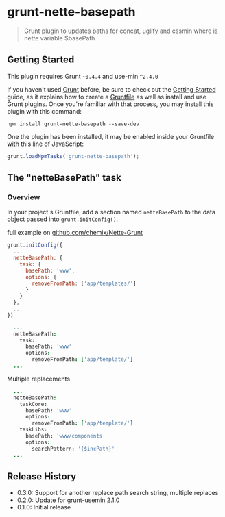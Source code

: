 # grunt-nette-basepath

> Grunt plugin to updates paths for concat, uglify and cssmin where is nette variable $basePath


## Getting Started
This plugin requires Grunt `~0.4.4` and use-min `^2.4.0`

If you haven't used [Grunt](http://gruntjs.com/) before, be sure to check out the [Getting Started](http://gruntjs.com/getting-started) guide, as it explains how to create a [Gruntfile](http://gruntjs.com/sample-gruntfile) as well as install and use Grunt plugins. Once you're familiar with that process, you may install this plugin with this command:

```shell
npm install grunt-nette-basepath --save-dev
```

One the plugin has been installed, it may be enabled inside your Gruntfile with this line of JavaScript:

```js
grunt.loadNpmTasks('grunt-nette-basepath');
```

## The "netteBasePath" task

### Overview
In your project's Gruntfile, add a section named `netteBasePath` to the data object passed into `grunt.initConfig()`.

full example on [github.com/chemix/Nette-Grunt](https://github.com/chemix/Nette-Grunt)

```js
grunt.initConfig({
  ...
  netteBasePath: {
    task: {
      basePath: 'www',
      options: {
        removeFromPath: ['app/templates/']
      }
    }
  },
  ...
})
```

```coffee
  ...
  netteBasePath:
    task:
      basePath: 'www'
      options:
        removeFromPath: ['app/template/']
  ...
```


Multiple replacements

```coffee
  ...
  netteBasePath:
    taskCore:
      basePath: 'www'
      options:
        removeFromPath: ['app/template/']
    taskLibs:
      basePath: 'www/components'
      options:
        searchPattern: '{$incPath}'
  ...
```


## Release History
- 0.3.0: Support for another replace path search string, multiple replaces
- 0.2.0: Update for grunt-usemin 2.1.0
- 0.1.0: Initial release